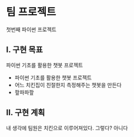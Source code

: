 # 팀 프로젝트
첫번째 파이썬 프로젝트

## I. 구현 목표
파이썬 기초를 활용한 챗봇 프로젝트

- 파이썬 기초를 활용한 챗봇 프로젝트
- 어느 치킨집이 친절한지 측정해주는 챗봇을 만든다
- 팦파파팦

## II. 구현 계획
내 생각에 팀원은 치킨으로 이루어져있다.
그렇다?
아니다
